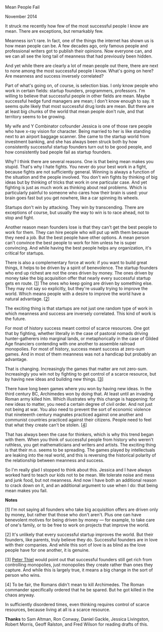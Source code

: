 Mean People Fail

November 2014  
  
It struck me recently how few of the most successful people I know
are mean. There are exceptions, but remarkably few.  
  
Meanness isn't rare. In fact, one of the things the internet has
shown us is how mean people can be. A few decades ago, only famous
people and professional writers got to publish their opinions. Now
everyone can, and we can all see the long tail of
meanness that had previously been hidden.  
  
And yet while there are clearly a lot of mean people out there,
there are next to none among the most successful people I know.
What's going on here? Are meanness and success inversely correlated?  
  
Part of what's going on, of course, is selection bias. I only know
people who work in certain fields: startup founders, programmers,
professors. I'm willing to believe that successful people in other
fields are mean. Maybe successful hedge fund managers are mean; I
don't know enough to say. It seems quite likely that most successful
drug lords are mean. But there are at least big chunks of the world
that mean people don't rule, and that territory seems to be growing.  
  
My wife and Y Combinator cofounder Jessica is one of those rare
people who have x-ray vision for character. Being married to her
is like standing next to an airport baggage scanner. She came to
the startup world from investment banking, and she has always been
struck both by how consistently successful startup founders turn
out to be good people, and how consistently bad people fail as
startup founders.  
  
Why? I think there are several reasons. One is that being mean
makes you stupid. That's why I hate fights. You never do your best
work in a fight, because fights are not sufficiently general.
Winning is always a function of the situation and the people involved.
You don't win fights by thinking of big ideas but by thinking of
tricks that work in one particular case. And yet fighting is just
as much work as thinking about real problems. Which is particularly
painful to someone who cares how their brain is used: your brain
goes fast but you get nowhere, like a car spinning its wheels.  
  
Startups don't win by attacking. They win by transcending. There
are exceptions of course, but usually the way to win is to race
ahead, not to stop and fight.  
  
Another reason mean founders lose is that they can't get the best
people to work for them. They can hire people who will put up with
them because they need a job. But the best people have other options.
A mean person can't convince the best people to work for him unless
he is super convincing. And while having the best people helps any
organization, it's critical for startups.  
  
There is also a complementary force at work: if you want to build
great things, it helps to be driven by a spirit of benevolence. The startup founders who end up
richest are not the ones driven by money. The ones driven by money
take the big acquisition offer that nearly every successful startup
gets en route.
[[1](#f1n)]
The ones who keep going are driven by something
else. They may not say so explicitly, but they're usually trying
to improve the world. Which means people with a desire to improve
the world have a natural advantage.
[[2](#f2n)]  
  
The exciting thing is that startups are not just one random type
of work in which meanness and success are inversely correlated.
This kind of work is the future.  
  
For most of history success meant control of scarce resources. One
got that by fighting, whether literally in the case of pastoral
nomads driving hunter-gatherers into marginal lands, or metaphorically
in the case of Gilded Age financiers contending with one another
to assemble railroad monopolies. For most of history, success meant
success at zero-sum games. And in most of them meanness was not a
handicap but probably an advantage.  
  
That is changing. Increasingly the games that matter are not zero-sum.
Increasingly you win not by fighting to get control of a scarce
resource, but by having new ideas and building new things.
[[3](#f3n)]  
  
There have long been games where you won by having new ideas. In
the third century BC, Archimedes won by doing that. At least until
an invading Roman army killed him. Which illustrates why
this change is happening: for new ideas to matter, you need a certain
degree of civil order. And not just not being at war. You also
need to prevent the sort of economic violence that nineteenth century
magnates practiced against one another and communist countries
practiced against their citizens. People need to feel that what
they create can't be stolen.
[[4](#f4n)]  
  
That has always been the case for thinkers, which is why this trend
began with them. When you think of successful people from history
who weren't ruthless, you get mathematicians and writers and artists.
The exciting thing is that their m.o. seems to be spreading. The
games played by intellectuals are leaking into the real world, and
this is reversing the historical polarity of the relationship between
meanness and success.  
  
So I'm really glad I stopped to think about this. Jessica and I
have always worked hard to teach our kids not to be mean. We
tolerate noise and mess and junk food, but not meanness. And now
I have both an additional reason to crack down on it, and an
additional argument to use when I do: that being mean makes you
fail.  
  
  
  
  
  
  
  

**Notes**  
  
[1]
I'm not saying all founders who take big acquisition offers
are driven only by money, but rather that those who don't aren't.
Plus one can have benevolent motives for being driven by money — for 
example, to take care of one's family, or to be free to work
on projects that improve the world.  
  
[2]
It's unlikely that every successful startup improves the
world. But their founders, like parents, truly believe they do.
Successful founders are in love with their companies. And while
this sort of love is as blind as the love people have for one
another, it is genuine.  
  
[3]
[Peter 
Thiel](http://startupclass.samaltman.com/courses/lec05) would point out that successful founders still
get rich from controlling monopolies, just monopolies they create
rather than ones they capture. And while this is largely true, it
means a big change in the sort of person who wins.  
  
[4]
To be fair, the Romans didn't mean to kill Archimedes. The
Roman commander specifically ordered that he be spared. But he got
killed in the chaos anyway.  
  
In sufficiently disordered times, even thinking requires
control of scarce resources, because living at all is a scarce
resource.  
  
  
  
**Thanks** to Sam Altman, Ron Conway, Daniel Gackle, Jessica Livingston, Robert Morris,
Geoff Ralston, and Fred Wilson for reading drafts of this.  
  
